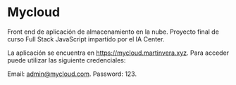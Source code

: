 # Mycloud
Front end de aplicación de almacenamiento en la nube. Proyecto final de curso Full Stack JavaScript impartido por el IA Center.

La aplicación se encuentra en https://mycloud.martinvera.xyz. Para acceder puede utilizar las siguiente credenciales:

  Email: admin@mycloud.com.
  Password: 123.
  
  
